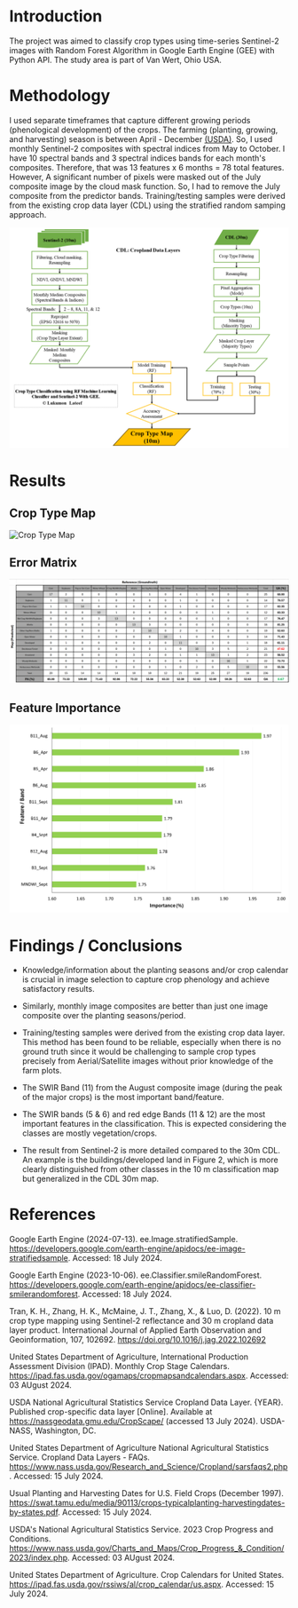 # Introduction
The project was aimed to classify crop types using time-series Sentinel-2 images with Random Forest Algorithm in Google Earth Engine (GEE) with Python API. The study area is part of Van Wert, Ohio USA.


# Methodology
I used separate timeframes that capture different growing periods (phenological development) of the crops. The farming (planting, growing, and harvesting) season is between April - December [(USDA)](https://ipad.fas.usda.gov/rssiws/al/crop_calendar/us.aspx). So, I used monthly Sentinel-2 composites with spectral indices from May to October. I have 10 spectral bands and 3 spectral indices bands for each month's composites. Therefore, that was 13 features x 6 months = 78 total features. However, A significant number of pixels were masked out of the July composite image by the cloud mask function. So, I had to remove the July composite from the predictor bands. Training/testing samples were derived from the existing crop data layer (CDL) using the stratified random samping approach.

![Methodology Workflow](Map_Chart/USA_Crop_Type_Methodology_FlowChart.png "Crop Type Classification Workflow")


# Results

## Crop Type Map
![Crop Type Map](Map_Chart/Crop_Type_Maps.png "Insets from Crop Type Maps")


## Error Matrix
![Error Matrix](Map_Chart/Error_Matrix.png "Confusion Matrix")

## Feature Importance
![Feature Importance](Map_Chart/USA_Crop_Type_Feature_Importance.png "Feature/Band Importance")


# Findings / Conclusions

   * Knowledge/information about the planting seasons and/or crop calendar is crucial in image selection to capture crop phenology and achieve satisfactory results. 
 
   * Similarly, monthly image composites are better than just one image composite over the planting seasons/period.
 
   * Training/testing samples were derived from the existing crop data layer. This method has been found to be reliable, especially when there is no ground truth since it would be challenging to sample crop types precisely from Aerial/Satellite images without prior knowledge of the farm plots.
 
   * The SWIR Band (11) from the August composite image (during the peak of the major crops) is the most important band/feature. 
 
   * The SWIR bands (5 & 6) and red edge Bands (11 & 12) are the most important features in the classification. This is expected considering the classes are mostly vegetation/crops.
 
   * The result from Sentinel-2 is more detailed compared to the 30m CDL. An example is the buildings/developed land in Figure 2, which is more clearly distinguished from other classes in the 10 m classification map but generalized in the CDL 30m map.


# References

Google Earth Engine (2024-07-13). ee.Image.stratifiedSample. https://developers.google.com/earth-engine/apidocs/ee-image-stratifiedsample. Accessed: 18 July 2024.

Google Earth Engine (2023-10-06). ee.Classifier.smileRandomForest. https://developers.google.com/earth-engine/apidocs/ee-classifier-smilerandomforest. Accessed: 18 July 2024.

Tran, K. H., Zhang, H. K., McMaine, J. T., Zhang, X., & Luo, D. (2022). 10 m crop type mapping using Sentinel-2 reflectance and 30 m cropland data layer product. International Journal of Applied Earth Observation and Geoinformation, 107, 102692. https://doi.org/10.1016/j.jag.2022.102692

United States Department of Agriculture, International Production Assessment Division (IPAD). Monthly Crop Stage Calendars. https://ipad.fas.usda.gov/ogamaps/cropmapsandcalendars.aspx. Accessed: 03 AUgust 2024.

USDA National Agricultural Statistics Service Cropland Data Layer. {YEAR}. Published crop-specific data layer [Online]. Available at https://nassgeodata.gmu.edu/CropScape/ (accessed 13 July 2024). USDA-NASS, Washington, DC.

United States Department of Agriculture National Agricultural Statistics Service. Cropland Data Layers - FAQs. https://www.nass.usda.gov/Research_and_Science/Cropland/sarsfaqs2.php. Accessed: 15 July 2024.

Usual Planting and Harvesting Dates for U.S. Field Crops (December 1997). https://swat.tamu.edu/media/90113/crops-typicalplanting-harvestingdates-by-states.pdf. Accessed: 15 July 2024.

USDA's National Agricultural Statistics Service. 2023 Crop Progress and Conditions. https://www.nass.usda.gov/Charts_and_Maps/Crop_Progress_&_Condition/2023/index.php. Accessed: 03 AUgust 2024.

United States Department of Agriculture. Crop Calendars for United States. https://ipad.fas.usda.gov/rssiws/al/crop_calendar/us.aspx. Accessed: 15 July 2024.